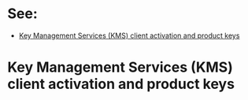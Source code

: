 # See:
- [Key Management Services (KMS) client activation and product keys](https://learn.microsoft.com/en-us/windows-server/get-started/kms-client-activation-keys)

# Key Management Services (KMS) client activation and product keys
